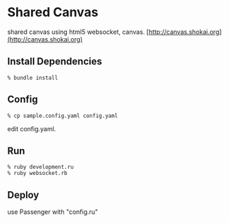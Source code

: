 Shared Canvas
=============
shared canvas using html5 websocket, canvas.
[http://canvas.shokai.org](http://canvas.shokai.org)


Install Dependencies
--------------------

    % bundle install


Config
------

    % cp sample.config.yaml config.yaml

edit config.yaml.


Run
---

    % ruby development.ru
    % ruby websocket.rb


Deploy
------
use Passenger with "config.ru"
